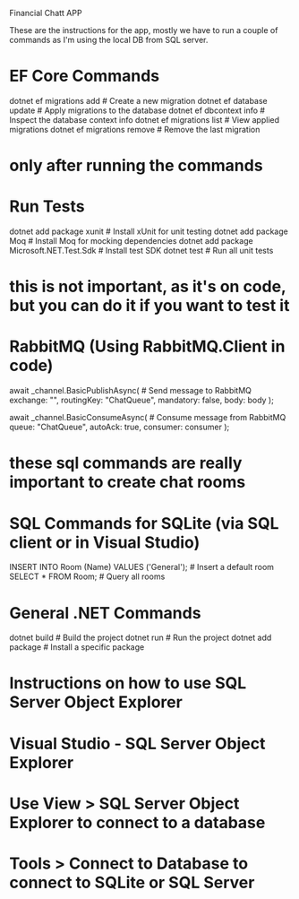 Financial Chatt APP

These are the instructions for the app, mostly we have to run a couple of commands as I'm using the local DB from SQL server.

# EF Core Commands
dotnet ef migrations add <MigrationName>         # Create a new migration
dotnet ef database update                        # Apply migrations to the database
dotnet ef dbcontext info                         # Inspect the database context info
dotnet ef migrations list                        # View applied migrations
dotnet ef migrations remove                      # Remove the last migration

# only after running the commands
# Run Tests
dotnet add package xunit                        # Install xUnit for unit testing
dotnet add package Moq                          # Install Moq for mocking dependencies
dotnet add package Microsoft.NET.Test.Sdk       # Install test SDK
dotnet test                                     # Run all unit tests
# this is not important, as it's on code, but you can do it if you want to test it
# RabbitMQ (Using RabbitMQ.Client in code)
await _channel.BasicPublishAsync(               # Send message to RabbitMQ
    exchange: "", 
    routingKey: "ChatQueue", 
    mandatory: false, 
    body: body
);

await _channel.BasicConsumeAsync(               # Consume message from RabbitMQ
    queue: "ChatQueue", 
    autoAck: true, 
    consumer: consumer
);
# these sql commands are really important to create chat rooms
# SQL Commands for SQLite (via SQL client or in Visual Studio)
INSERT INTO Room (Name) VALUES ('General');     # Insert a default room
SELECT * FROM Room;                             # Query all rooms

# General .NET Commands
dotnet build                                    # Build the project
dotnet run                                      # Run the project
dotnet add package <PackageName>                # Install a specific package


# Instructions on how to use SQL Server Object Explorer
# Visual Studio - SQL Server Object Explorer
# Use View > SQL Server Object Explorer to connect to a database
# Tools > Connect to Database to connect to SQLite or SQL Server
